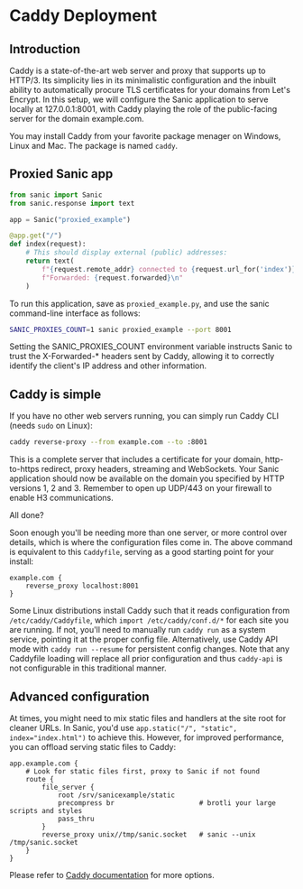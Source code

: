 # Caddy Deployment

## Introduction

Caddy is a state-of-the-art web server and proxy that supports up to HTTP/3. Its simplicity lies in its minimalistic configuration and the inbuilt ability to automatically procure TLS certificates for your domains from Let's Encrypt. In this setup, we will configure the Sanic application to serve locally at 127.0.0.1:8001, with Caddy playing the role of the public-facing server for the domain example.com.

You may install Caddy from your favorite package menager on Windows, Linux and Mac. The package is named `caddy`.

## Proxied Sanic app

```python
from sanic import Sanic
from sanic.response import text

app = Sanic("proxied_example")

@app.get("/")
def index(request):
    # This should display external (public) addresses:
    return text(
        f"{request.remote_addr} connected to {request.url_for('index')}\n"
        f"Forwarded: {request.forwarded}\n"
    )
```

To run this application, save as `proxied_example.py`, and use the sanic command-line interface as follows:

```bash
SANIC_PROXIES_COUNT=1 sanic proxied_example --port 8001
```

Setting the SANIC_PROXIES_COUNT environment variable instructs Sanic to trust the X-Forwarded-* headers sent by Caddy, allowing it to correctly identify the client's IP address and other information.

## Caddy is simple

If you have no other web servers running, you can simply run Caddy CLI (needs `sudo` on Linux):

```bash
caddy reverse-proxy --from example.com --to :8001
```

This is a complete server that includes a certificate for your domain, http-to-https redirect, proxy headers, streaming and WebSockets. Your Sanic application should now be available on the domain you specified by HTTP versions 1, 2 and 3. Remember to open up UDP/443 on your firewall to enable H3 communications.

All done?

Soon enough you'll be needing more than one server, or more control over details, which is where the configuration files come in. The above command is equivalent to this `Caddyfile`, serving as a good starting point for your install:

```
example.com {
    reverse_proxy localhost:8001
}
```

Some Linux distributions install Caddy such that it reads configuration from `/etc/caddy/Caddyfile`, which `import /etc/caddy/conf.d/*` for each site you are running. If not, you'll need to manually run `caddy run` as a system service, pointing it at the proper config file. Alternatively, use Caddy API mode with `caddy run --resume` for persistent config changes. Note that any Caddyfile loading will replace all prior configuration and thus `caddy-api` is not configurable in this traditional manner.

## Advanced configuration

At times, you might need to mix static files and handlers at the site root for cleaner URLs. In Sanic, you'd use `app.static("/", "static", index="index.html")` to achieve this. However, for improved performance, you can offload serving static files to Caddy:

```
app.example.com {
    # Look for static files first, proxy to Sanic if not found
    route {
        file_server {
            root /srv/sanicexample/static
            precompress br                     # brotli your large scripts and styles
            pass_thru
        }
        reverse_proxy unix//tmp/sanic.socket   # sanic --unix /tmp/sanic.socket
    }
}
```

Please refer to [Caddy documentation](https://caddyserver.com/docs/) for more options.
